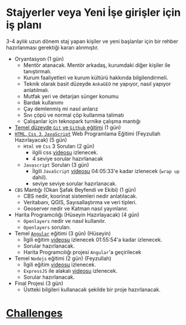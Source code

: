 # Stajyerler veya Yeni İşe girişler için iş planı
3-4 aylık uzun dönem staj yapan kişiler ve yeni başlanlar için bir rehber hazırlanması gerektiği kararı alınmıştır.

- Oryantasyon (1 gün)
    - Mentör atanacak. Mentör arkadaş, kurumdaki diğer kişiler ile tanıştırmalı.
    - Kurum faaliyetleri ve kurum kültürü hakkında bilgilendirmeli.
    - Teknik olarak basit düzeyde `AnkaGEO` ne yapıyor, nasıl yapıyor anlatılmalı.
    - Mutfak yeri ve detarjan sünger konumu
    - Bardak kullanımı
    - Çay demlenmiş mi nasıl anlarız
    - Sıvı çöpü ve normal çöp kullanma talimatı
    - Çalışanlar için teknopark turnike çalışma mantığı 
- [Temel düzeyde `Git`  ve `Github` eğitimi](./git_github/README.md) (1 gün)
- [`HTML`, `Css 3`, `JavaScript`](./html_css_javascript/README.md) Web Programlama Eğitimi (Feyzullah Hazırlayacak) (5 gün)
    - `Html` ve `Css` 3 Soruları (2 gün)
        - ilgili css [videosu](https://www.youtube.com/watch?v=ieTHC78giGQ) izlenecek.
        - 4 seviye sorular hazırlanacak
    - `Javascript` Soruları (3 gün)
        - İlgili `JavaScript` [videosu](https://www.youtube.com/watch?v=2qDywOS7VAc) 04:05:33'e kadar izlenecek (`wrap up` dahil).
        - seviye seviye sorular hazırlanacak.
- `CBS` Mantığı (Okan Şafak Beyfendi ve Ekibi) (1 gün)
    - CBS nedir, koorinat sistemleri nedir anlatılacak.
    - Veritabanı, QGIS, Sayısallaştırma ve veri tipleri.
    - Geoserver nedir ve Katman nasıl yayınlanır.
- Harita Programcılığı (Hüseyin Hazırlayacak) (4 gün)
    - `Openlayers` nedir ve nasıl kullanılır.
    - `Openlayers` soruları.
- Temel [`Angular`](./angular/README.md) eğitimi (3 gün) (Hüseyin)
    - İlgili eğitim [videosu](https://www.youtube.com/watch?v=2OHbjep_WjQ)  izlenecek 01:55:54'a kadar izlenecek.
    - Sorular hazırlanacak.
    - Harita Programcılığı projesi `Angular`'a geçirilecek
- Temel `Nodejs` eğitimi (2 gün) (Feyzullah)
    - İlgili eğitim [videosu](https://www.youtube.com/watch?v=TlB_eWDSMt4) izlenecek.
    - `ExpressJS` ile alakalı [videosu](https://www.youtube.com/watch?v=pKd0Rpw7O48) izlenecek.
    - Sorular hazırlanacak.
- Final Projesi (3 gün)
    - Üstteki bilgileri kullanacak şekilde bir proje hazırlanacak.

# [Challenges](challenge/README.md)
